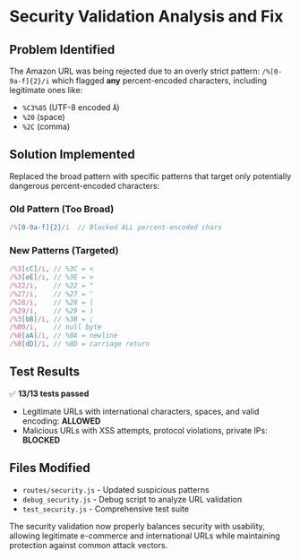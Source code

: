 # Security Validation Analysis and Fix

## Problem Identified
The Amazon URL was being rejected due to an overly strict pattern: `/%[0-9a-f]{2}/i` which flagged **any** percent-encoded characters, including legitimate ones like:
- `%C3%85` (UTF-8 encoded `Å`)
- `%20` (space)
- `%2C` (comma)

## Solution Implemented
Replaced the broad pattern with specific patterns that target only potentially dangerous percent-encoded characters:

### Old Pattern (Too Broad)
```javascript
/%[0-9a-f]{2}/i  // Blocked ALL percent-encoded chars
```

### New Patterns (Targeted)
```javascript
/%3[cC]/i, // %3C = <
/%3[eE]/i, // %3E = >
/%22/i,    // %22 = "
/%27/i,    // %27 = '
/%28/i,    // %28 = (
/%29/i,    // %29 = )
/%3[bB]/i, // %3B = ;
/%00/i,    // null byte
/%0[aA]/i, // %0A = newline
/%0[dD]/i, // %0D = carriage return
```

## Test Results
✅ **13/13 tests passed**
- Legitimate URLs with international characters, spaces, and valid encoding: **ALLOWED**
- Malicious URLs with XSS attempts, protocol violations, private IPs: **BLOCKED**

## Files Modified
- `routes/security.js` - Updated suspicious patterns
- `debug_security.js` - Debug script to analyze URL validation
- `test_security.js` - Comprehensive test suite

The security validation now properly balances security with usability, allowing legitimate e-commerce and international URLs while maintaining protection against common attack vectors.
